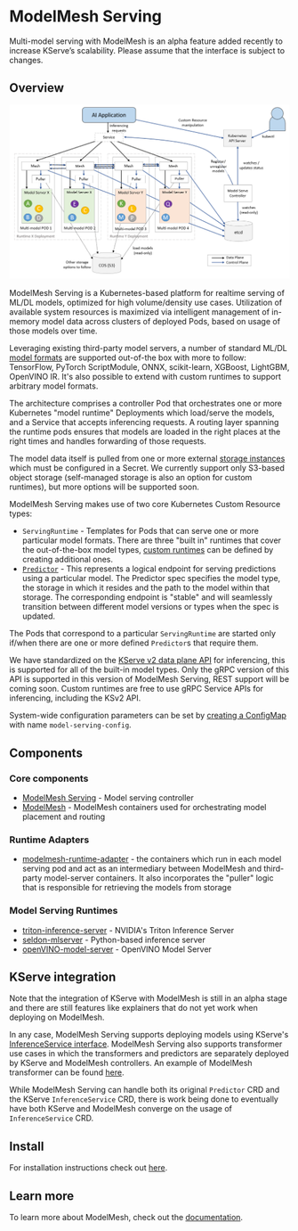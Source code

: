 # ModelMesh Serving

Multi-model serving with ModelMesh is an alpha feature added recently to increase KServe’s scalability.
Please assume that the interface is subject to changes.

## Overview

![ModelMesh Serving Architecture](../../../images/ModelMesh-Serving.png)

ModelMesh Serving is a Kubernetes-based platform for realtime serving of ML/DL models, optimized for high volume/density use cases. Utilization of available system resources is maximized via intelligent management of in-memory model data across clusters of deployed Pods, based on usage of those models over time.

Leveraging existing third-party model servers, a number of standard ML/DL [model formats](https://github.com/kserve/modelmesh-serving/tree/main/docs/model-formats#supported-model-formats) are supported out-of-the box with more to follow: TensorFlow, PyTorch ScriptModule, ONNX, scikit-learn, XGBoost, LightGBM, OpenVINO IR. It's also possible to extend with custom runtimes to support arbitrary model formats.

The architecture comprises a controller Pod that orchestrates one or more Kubernetes "model runtime" Deployments which load/serve the models, and a Service that accepts inferencing requests. A routing layer spanning the runtime pods ensures that models are loaded in the right places at the right times and handles forwarding of those requests.

The model data itself is pulled from one or more external [storage instances](https://github.com/kserve/modelmesh-serving/blob/main/docs/predictors/setup-storage.md) which must be configured in a Secret. We currently support only S3-based object storage (self-managed storage is also an option for custom runtimes), but more options will be supported soon.

ModelMesh Serving makes use of two core Kubernetes Custom Resource types:

- `ServingRuntime` - Templates for Pods that can serve one or more particular model formats. There are three "built in" runtimes that cover the out-of-the-box model types, [custom runtimes](https://github.com/kserve/modelmesh-serving/blob/main/docs/runtimes/custom_runtimes.md) can be defined by creating additional ones.
- [`Predictor`](https://github.com/kserve/modelmesh-serving/tree/main/docs/predictors) - This represents a logical endpoint for serving predictions using a particular model. The Predictor spec specifies the model type, the storage in which it resides and the path to the model within that storage. The corresponding endpoint is "stable" and will seamlessly transition between different model versions or types when the spec is updated.

The Pods that correspond to a particular `ServingRuntime` are started only if/when there are one or more defined `Predictor`s that require them.

We have standardized on the [KServe v2 data plane API](https://github.com/kserve/modelmesh-serving/blob/main/docs/inference/ks-v2-grpc.md) for inferencing, this is supported for all of the built-in model types. Only the gRPC version of this API is supported in this version of ModelMesh Serving, REST support will be coming soon. Custom runtimes are free to use gRPC Service APIs for inferencing, including the KSv2 API.

System-wide configuration parameters can be set by [creating a ConfigMap](https://github.com/kserve/modelmesh-serving/tree/main/docs/configuration) with name `model-serving-config`.

## Components

### Core components

- [ModelMesh Serving](https://github.com/kserve/modelmesh-serving) - Model serving controller
- [ModelMesh](https://github.com/kserve/modelmesh) - ModelMesh containers used for orchestrating model placement and routing

### Runtime Adapters

- [modelmesh-runtime-adapter](https://github.com/kserve/modelmesh-runtime-adapter) - the containers which run in each model serving pod and act as an intermediary between ModelMesh and third-party model-server containers. It also incorporates the "puller" logic that is responsible for retrieving the models from storage

### Model Serving Runtimes

- [triton-inference-server](https://github.com/triton-inference-server/server) - NVIDIA's Triton Inference Server
- [seldon-mlserver](https://github.com/SeldonIO/MLServer) - Python-based inference server
- [openVINO-model-server](https://github.com/openvinotoolkit/model_server) - OpenVINO Model Server

## KServe integration

Note that the integration of KServe with ModelMesh is still in an alpha stage and there are still features like explainers that do not yet work when deploying on ModelMesh.

In any case, ModelMesh Serving supports deploying models using KServe's
[InferenceService interface](https://github.com/kserve/kserve/blob/master/config/crd/serving.kserve.io_inferenceservices.yaml). ModelMesh Serving also supports transformer use cases in which the transformers and predictors are separately deployed by KServe and ModelMesh controllers. An example of ModelMesh transformer can be found [here](https://github.com/kserve/kserve/blob/master/docs/samples/v1beta1/transformer/feast).

While ModelMesh Serving can handle both its original `Predictor` CRD and the KServe `InferenceService` CRD, there is work being done to
eventually have both KServe and ModelMesh converge on the usage of `InferenceService` CRD.

## Install

For installation instructions check out [here](../../../admin/modelmesh.md).

## Learn more

To learn more about ModelMesh, check out the [documentation](https://github.com/kserve/modelmesh-serving/tree/main/docs).


